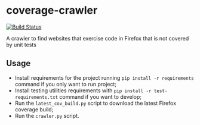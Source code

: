 # coverage-crawler
[![Build Status](https://travis-ci.org/marco-c/coverage-crawler.svg?branch=master)](https://travis-ci.org/marco-c/coverage-crawler)

A crawler to find websites that exercise code in Firefox that is not covered by unit tests

## Usage

- Install requirements for the project running `pip install -r requirements` command if you only want to run project;
- Install testing utilities requirements with `pip install -r test-requirements.txt` command if you want to develop;
- Run the `latest_cov_build.py` script to download the latest Firefox coverage build;
- Run the `crawler.py` script.
